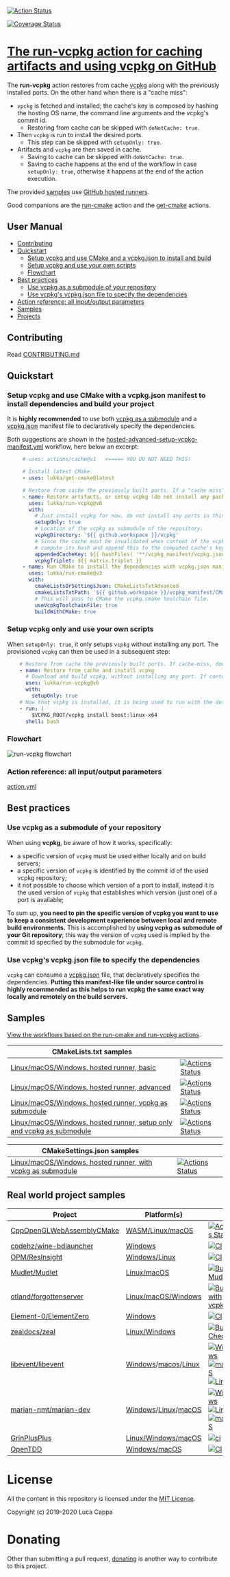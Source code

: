 [![Action Status](https://github.com/lukka/run-vcpkg/workflows/build-test/badge.svg)](https://github.com/lukka/run-vcpkg/actions)

[![Coverage Status](https://coveralls.io/repos/github/lukka/run-vcpkg/badge.svg?branch=main)](https://coveralls.io/github/lukka/run-vcpkg?branch=main)

# [The **run-vcpkg** action for caching artifacts and using vcpkg on GitHub](https://github.com/marketplace/actions/run-vcpkg)

The **run-vcpkg** action restores from cache [vcpkg](https://github.com/microsoft/vcpkg) along with the previously installed ports. On the other hand when there is a "cache miss":
 - `vpckg` is fetched and installed; the cache's key is composed by hashing the hosting OS name, the command line arguments and the vcpkg's commit id.
    - Restoring from cache can be skipped with `doNotCache: true`.
 - Then `vcpkg` is run to install the desired ports.
    - This step can be skipped with `setupOnly: true`.
 - Artifacts and `vcpkg` are then saved in cache.
    - Saving to cache can be skipped with `doNotCache: true`.
    - Saving to cache happens at the end of the workflow in case `setupOnly: true`, otherwise it happens at the end of the action execution.

The provided [samples](#samples) use [GitHub hosted runners](https://help.github.com/en/actions/automating-your-workflow-with-github-actions/virtual-environments-for-github-hosted-runners).

Good companions are the [run-cmake](https://github.com/marketplace/actions/run-cmake) action and the
[get-cmake](https://github.com/marketplace/actions/get-cmake) actions.

 ## User Manual
 * [Contributing](#contributing)
 * [Quickstart](#quickstart)
   * [Setup vcpkg and use CMake and a vcpkg.json to install and build](#manifest)
   * [Setup vcpkg and use your own scripts](#setuponly)
   * [Flowchart](#flowchart)
 * [Best practices](#best-practices)
    * [Use vcpkg as a submodule of your repository](#use-vcpkg-as-a-submodule-of-your-repository)
    * [Use vcpkg's vcpkg.json file to specify the dependencies](#vcpkgjson)
 * [Action reference: all input/output parameters](#reference)
 * [Samples](#samples)
 * [Projects](#projects)

## Contributing

Read [CONTRIBUTING.md](CONTRIBUTING.md)

## <a id='quickstart'>Quickstart</a>

### <a id='manifest'>Setup vcpkg and use CMake with a vcpkg.json manifest to install dependencies and build your project</a>

It is __highly recommended__ to use both [vcpkg as a submodule](#vcpkgsubmodule) and a [vcpkg.json](#vcpkgjson) manifest file to declaratively specify the dependencies.

Both suggestions are shown in the [hosted-advanced-setup-vcpkg-manifest.yml](https://github.com/lukka/CppBuildTasks-Validation/blob/master/.github/workflows/hosted-advanced-setup-vcpkg-manifest.yml) workflow, here below an excerpt:

```yaml
     #-uses: actions/cache@v1   <===== YOU DO NOT NEED THIS!

     # Install latest CMake.
     - uses: lukka/get-cmake@latest

     # Restore from cache the previously built ports. If a "cache miss" occurs, then vcpkg is bootstrapped.
     - name: Restore artifacts, or setup vcpkg (do not install any package)
       uses: lukka/run-vcpkg@v6
       with:
         # Just install vcpkg for now, do not install any ports in this step yet.
         setupOnly: true
         # Location of the vcpkg as submodule of the repository.
         vcpkgDirectory: '${{ github.workspace }}/vcpkg'
         # Since the cache must be invalidated when content of the vcpkg.json file changes, let's
         # compute its hash and append this to the computed cache's key.
         appendedCacheKey: ${{ hashFiles( '**/vcpkg_manifest/vcpkg.json' ) }}
         vcpkgTriplet: ${{ matrix.triplet }}
     - name: Run CMake to install the dependencies with vcpkg.json manifest and build the project
       uses: lukka/run-cmake@v3
       with:
         cmakeListsOrSettingsJson: CMakeListsTxtAdvanced
         cmakeListsTxtPath: '${{ github.workspace }}/vcpkg_manifest/CMakeLists.txt'
         # This will pass to CMake the vcpkg.cmake toolchain file.
         useVcpkgToolchainFile: true
         buildWithCMake: true
```

### <a id='setuponly'>Setup vcpkg only and use your own scripts</a>

When `setupOnly: true`, it only setups `vcpkg` without installing any port. The provisioned `vcpkg` can then be used in a subsequent step:

```yaml
    # Restore from cache the previously built ports. If cache-miss, download and build vcpkg (aka "bootstrap vcpkg").
    - name: Restore from cache and install vcpkg
      # Download and build vcpkg, without installing any port. If content is cached already, it is a no-op.
      uses: lukka/run-vcpkg@v6
      with:
        setupOnly: true
    # Now that vcpkg is installed, it is being used to run with the desired arguments.
    - run: |
        $VCPKG_ROOT/vcpkg install boost:linux-x64
      shell: bash
```

### <a id='flowchart'>Flowchart</a>

![run-vcpkg flowchart](https://raw.githubusercontent.com/lukka/run-cmake-vcpkg-action-libs/main/packages/run-vcpkg-lib/docs/task-vcpkg.png
)

### <a id='reference'>Action reference: all input/output parameters</a>

[action.yml](https://github.com/lukka/run-vcpkg/blob/main/action.yml)

## Best practices

### <a id='vcpkgsubmodule'>Use **vcpkg** as a submodule of your repository</a>

When using **vcpkg**, be aware of how it works, specifically:
 - a specific version of `vcpkg` must be used either locally and on build servers;
 - a specific version of `vcpkg` is identified by the commit id of the used vcpkg repository;
 - it not possible to choose which version of a port to install, instead it is the used version of `vcpkg` that establishes which version (just one) of a port is available;

 To sum up, **you need to pin the specific version of vcpkg you want to use to keep a consistent development experience between local and remote build environments.** This is accomplished by **using vcpkg as submodule of your Git repository**; this way the version of `vcpkg` used is implied by the commit id specified by the submodule for `vcpkg`.

### <a id='vcpkgjson'>Use vcpkg's vcpkg.json file to specify the dependencies</a>

`vcpkg` can consume a [vcpkg.json](https://github.com/microsoft/vcpkg/blob/master/docs/specifications/manifests.md) file, that declaratively specifies the dependencies.
**Putting this manifest-like file under source control is highly recommended as this helps to run vcpkg the same exact way locally and remotely on the build servers.**

## <a id="samples">Samples</a>

[View the workflows based on the run-cmake and run-vcpkg actions](https://github.com/lukka/CppBuildTasks-Validation/actions).

|CMakeLists.txt samples | |
|----------|-------|
[Linux/macOS/Windows, hosted runner, basic](https://github.com/lukka/CppBuildTasks-Validation/blob/master/.github/workflows/hosted-basic.yml)| [![Actions Status](https://github.com/lukka/CppBuildTasks-Validation/workflows/hosted-basic/badge.svg)](https://github.com/lukka/CppBuildTasks-Validation/actions)
[Linux/macOS/Windows, hosted runner, advanced](https://github.com/lukka/CppBuildTasks-Validation/blob/master/.github/workflows/hosted-advanced.yml)| [![Actions Status](https://github.com/lukka/CppBuildTasks-Validation/workflows/hosted-advanced/badge.svg)](https://github.com/lukka/CppBuildTasks-Validation/actions)
[Linux/macOS/Windows, hosted runner, vcpkg as submodule](https://github.com/lukka/CppBuildTasks-Validation/blob/master/.github/workflows/hosted-basic-cache-submod_vcpkg.yml)| [![Actions Status](https://github.com/lukka/CppBuildTasks-Validation/workflows/hosted-basic-cache-submod_vcpkg/badge.svg)](https://github.com/lukka/CppBuildTasks-Validation/actions)
[Linux/macOS/Windows, hosted runner, setup only and vcpkg as submodule](https://github.com/lukka/CppBuildTasks-Validation/blob/master/.github/workflows/hosted-advanced-setup-vcpkg.yml)| [![Actions Status](https://github.com/lukka/CppBuildTasks-Validation/workflows/hosted-advanced-setup-vcpkg/badge.svg)](https://github.com/lukka/CppBuildTasks-Validation/actions)

|CMakeSettings.json samples | |
|----------|-------|
[Linux/macOS/Windows, hosted runner, with vcpkg as submodule](https://github.com/lukka/CppBuildTasks-Validation/blob/master/.github/workflows/hosted-cmakesettingsjson-cache-submod_vcpkg.yml)| [![Actions Status](https://github.com/lukka/CppBuildTasks-Validation/workflows/hosted-cmakesettingsjson-cache-submod_vcpkg/badge.svg)](https://github.com/lukka/CppBuildTasks-Validation/actions)

## <a id='projects'>Real world project samples</a>

|Project|Platform(s)| |
|----------|-------|-|
|[CppOpenGLWebAssemblyCMake](https://github.com/lukka/CppOpenGLWebAssemblyCMake) | [WASM/Linux/macOS](https://github.com/lukka/CppOpenGLWebAssemblyCMake/blob/master/.github/workflows/build.yml) | [![Actions Status](https://github.com/lukka/CppOpenGLWebAssemblyCMake/workflows/hosted-wasm-macos-linux/badge.svg)](https://github.com/lukka/CppOpenGLWebAssemblyCMake/actions)
|[codehz/wine-bdlauncher](https://github.com/codehz/wine-bdlauncher) | [Windows](https://github.com/codehz/wine-bdlauncher/blob/master/.github/workflows/ci.yml) | [![CI](https://github.com/codehz/wine-bdlauncher/workflows/CI/badge.svg)](https://github.com/codehz/wine-bdlauncher/actions)
|[OPM/ResInsight](https://github.com/OPM/ResInsight/) | [Windows/Linux](https://github.com/OPM/ResInsight/blob/dev/.github/workflows/main.yml) | [![CI](https://github.com/OPM/ResInsight/workflows/ResInsight%20Build/badge.svg)](https://github.com/OPM/ResInsight/actions)
[Mudlet/Mudlet](https://github.com/Mudlet/Mudlet) | [Linux/macOS](https://github.com/Mudlet/Mudlet/blob/development/.github/workflows/build-mudlet.yml) | [![Build Mudlet](https://github.com/Mudlet/Mudlet/workflows/Build%20Mudlet/badge.svg)](https://github.com/Mudlet/Mudlet/actions)
|[otland/forgottenserver](https://github.com/otland/forgottenserver) | [Linux/macOS/Windows](https://github.com/otland/forgottenserver/blob/master/.github/workflows/build-vcpkg.yml) | [![Build with vcpkg](https://github.com/otland/forgottenserver/workflows/Build%20with%20vcpkg/badge.svg)](https://github.com/otland/forgottenserver/actions)
|[Element-0/ElementZero](https://github.com/Element-0/ElementZero) | [Windows](https://github.com/Element-0/ElementZero/blob/master/.github/workflows/ci.yml) | [![CI](https://github.com/Element-0/ElementZero/workflows/CI/badge.svg)](https://github.com/Element-0/ElementZero/actions)
|[zealdocs/zeal](https://github.com/zealdocs/zeal) | [Linux/Windows](https://github.com/zealdocs/zeal/blob/master/.github/workflows/build-check.yml) | [![Build Check](https://github.com/zealdocs/zeal/workflows/Build%20Check/badge.svg)](https://github.com/zealdocs/zeal/actions)
|[libevent/libevent](https://github.com/libevent/libevent) | [Windows](https://github.com/libevent/libevent/blob/master/.github/workflows/windows.yml)/[macos](https://github.com/libevent/libevent/blob/master/.github/workflows/macos.yml)/[Linux](https://github.com/libevent/libevent/blob/master/.github/workflows/linux.yml) | [![Windows](https://github.com/libevent/libevent/workflows/windows/badge.svg)](https://github.com/libevent/libevent/actions)[![macOS](https://github.com/libevent/libevent/workflows/macos/badge.svg)](https://github.com/libevent/libevent/actions)[![Linux](https://github.com/libevent/libevent/workflows/linux/badge.svg)](https://github.com/libevent/libevent/actions)
|[marian-nmt/marian-dev](https://github.com/marian-nmt/marian-dev) | [Windows](https://github.com/marian-nmt/marian-dev/blob/master/.github/workflows/windows.yml)/[Linux](https://github.com/marian-nmt/marian-dev/blob/master/.github/workflows/ubuntu.yml)/[macOS](https://github.com/marian-nmt/marian-dev/blob/master/.github/workflows/macos.yml)|[![Windows](https://github.com/marian-nmt/marian-dev/workflows/Windows/badge.svg)](https://github.com/marian-nmt/marian-dev/actions/) [![Linux](https://github.com/marian-nmt/marian-dev/workflows/Ubuntu/badge.svg)](https://github.com/marian-nmt/marian-dev/actions/) [![macOS](https://github.com/marian-nmt/marian-dev/workflows/MacOS/badge.svg)](https://github.com/marian-nmt/marian-dev/actions/) 
|[GrinPlusPlus](https://github.com/GrinPlusPlus/GrinPlusPlus) | [Linux/Windows/macOS](https://github.com/GrinPlusPlus/GrinPlusPlus/blob/master/.github/workflows/ci.yml) | [![ci](https://github.com/GrinPlusPlus/GrinPlusPlus/workflows/ci/badge.svg)](https://github.com/GrinPlusPlus/GrinPlusPlus/actions/)
|[OpenTDD](https://github.com/OpenTTD/OpenTTD) | [Windows/macOS](https://github.com/OpenTTD/OpenTTD/blob/master/.github/workflows/ci-build.yml) | [![CI](https://github.com/OpenTTD/OpenTTD/workflows/CI/badge.svg)](https://github.com/OpenTTD/OpenTTD/actions/)

# License
 All the content in this repository is licensed under the [MIT License](LICENSE.txt).

Copyright (c) 2019-2020 Luca Cappa

# Donating

Other than submitting a pull request, [donating](https://www.paypal.com/cgi-bin/webscr?cmd=_s-xclick&hosted_button_id=EGNDRPRXM62G2&source=url) is another way to contribute to this project.
